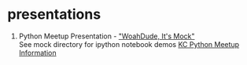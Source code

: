 presentations
=============

1. Python Meetup Presentation - <a href="http://slid.es/rogerlink/deck">"WoahDude, It's Mock"</a><br>
   See mock directory for ipython notebook demos
   <a href = "http://www.meetup.com/pythonkc/events/99479872/">KC Python Meetup Information</a>
